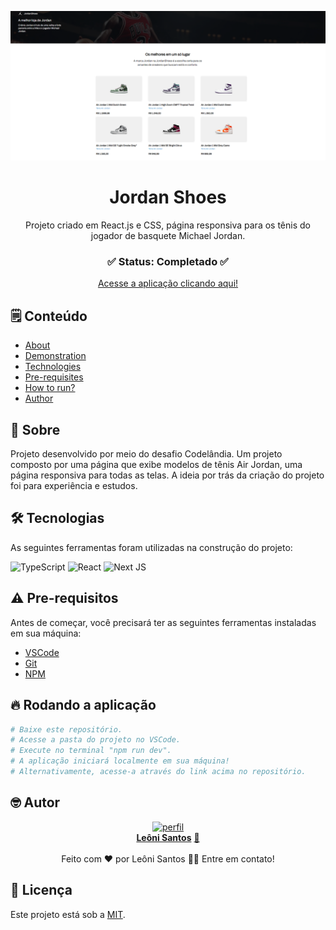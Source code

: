![Logo do projeto](projectbanner.png)

<div align="center">
	<h1 align="center">Jordan Shoes</h1>
	<p align="center">Projeto criado em React.js e CSS, página responsiva para os tênis do jogador de basquete Michael Jordan.</p>
</div>

<h3  align="center">
		✅ Status: Completado ✅
</h3>
<div align="center">
<a href="https://jordanshoesr.vercel.app/">Acesse a aplicação clicando aqui!</a>
</div>

## 🗒️ Conteúdo

- [About](#-About)
- [Demonstration](#-Demonstration)
- [Technologies](#-Technologies)
- [Pre-requisites](#-Pre-requisites)
- [How to run?](#-Running-the-application)
- [Author](#-Author)

## 📖 Sobre
Projeto desenvolvido por meio do desafio Codelândia. Um projeto composto por uma página que exibe modelos de tênis Air Jordan, uma página responsiva para todas as telas. A ideia por trás da criação do projeto foi para experiência e estudos.

## 🛠 Tecnologias

As seguintes ferramentas foram utilizadas na construção do projeto:

![TypeScript](https://img.shields.io/badge/typescript-%23007ACC.svg?style=for-the-badge&logo=typescript&logoColor=white)
![React](https://img.shields.io/badge/react-%2320232a.svg?style=for-the-badge&logo=react&logoColor=%2361DAFB)
![Next JS](https://img.shields.io/badge/Next-black?style=for-the-badge&logo=next.js&logoColor=white)

## ⚠️ Pre-requisitos

Antes de começar, você precisará ter as seguintes ferramentas instaladas em sua máquina:

- [VSCode](https://code.visualstudio.com/)
- [Git](https://git-scm.com)
- [NPM](https://www.npmjs.com)


## 🔥 Rodando a aplicação
```bash
# Baixe este repositório.
# Acesse a pasta do projeto no VSCode.
# Execute no terminal "npm run dev".
# A aplicação iniciará localmente em sua máquina!
# Alternativamente, acesse-a através do link acima no repositório.
```

## 🤓 Autor

<div align="center" >
<a href="https://www.linkedin.com/in/leonisantos/">
 <img src="https://avatars.githubusercontent.com/u/110071892?v=4" width="180px;" alt="perfil"/>
 <br />
 <b>Leôni Santos</b></a> <a href="https://www.linkedin.com/in/leonisantos/" title="Linkedin">🚀
</a>
 <br />
 <br />
Feito com ❤️ por Leôni Santos 👋🏽 Entre em contato!

</div>

## 📕 Licença

Este projeto está sob a [MIT](./LICENSE).
